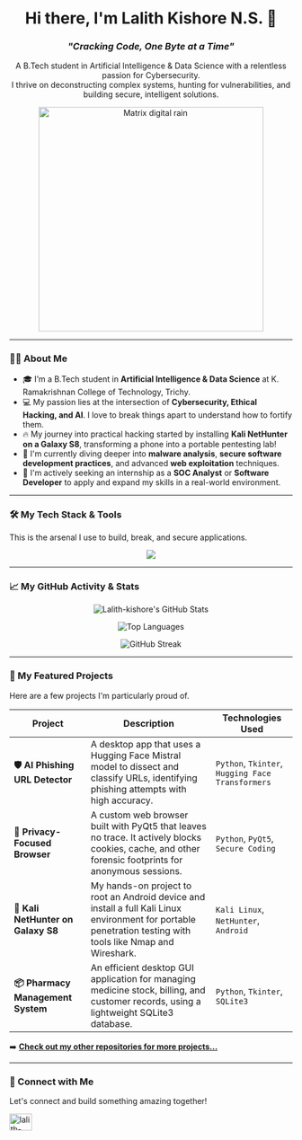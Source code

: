 <div align="center">
  
# Hi there, I'm Lalith Kishore N.S. 👋
  
### _"Cracking Code, One Byte at a Time"_

<p>A B.Tech student in Artificial Intelligence & Data Science with a relentless passion for Cybersecurity.</br>I thrive on deconstructing complex systems, hunting for vulnerabilities, and building secure, intelligent solutions.</p>

<img src="https://media.giphy.com/media/AOSwwqVjNZlDO/giphy.gif" alt="Matrix digital rain" width="400"/></div>

---

### 👨‍💻 About Me

- 🎓 I’m a B.Tech student in **Artificial Intelligence & Data Science** at K. Ramakrishnan College of Technology, Trichy.
- 💻 My passion lies at the intersection of **Cybersecurity, Ethical Hacking, and AI**. I love to break things apart to understand how to fortify them.
- 🔥 My journey into practical hacking started by installing **Kali NetHunter on a Galaxy S8**, transforming a phone into a portable pentesting lab!
- 🌱 I'm currently diving deeper into **malware analysis**, **secure software development practices**, and advanced **web exploitation** techniques.
- 🎯 I'm actively seeking an internship as a **SOC Analyst** or **Software Developer** to apply and expand my skills in a real-world environment.

---

### 🛠️ My Tech Stack & Tools

This is the arsenal I use to build, break, and secure applications.

<p align="center">
  <a href="https://skillicons.dev">
    <img src="https://skillicons.dev/icons?i=python,java,c,tensorflow,pytorch,huggingface,qt,mysql,sqlite,git,github,bash,linux,kali,wireshark,nmap&perline=8" />
  </a>
</p>

---

### 📈 My GitHub Activity & Stats

<div align="center">
  
<p><img align="center" src="https://github-readme-stats.vercel.app/api?username=Lalith-kishore&show_icons=true&locale=en&theme=tokyonight&hide_border=true" alt="Lalith-kishore's GitHub Stats" /></p>
  
<p><img align="center" src="https://github-readme-stats.vercel.app/api/top-langs?username=Lalith-kishore&show_icons=true&locale=en&layout=compact&theme=tokyonight&hide_border=true" alt="Top Languages" /></p>

<p><img align="center" src="https://streak-stats.demolab.com/?user=Lalith-kishore&theme=tokyonight&hide_border=true" alt="GitHub Streak" /></p>

</div>

---

### 🚀 My Featured Projects

Here are a few projects I'm particularly proud of.

| Project | Description | Technologies Used |
|---|---|---|
| **🛡️ AI Phishing URL Detector** | A desktop app that uses a Hugging Face Mistral model to dissect and classify URLs, identifying phishing attempts with high accuracy. | `Python`, `Tkinter`, `Hugging Face Transformers` |
| **👻 Privacy-Focused Browser** | A custom web browser built with PyQt5 that leaves no trace. It actively blocks cookies, cache, and other forensic footprints for anonymous sessions. | `Python`, `PyQt5`, `Secure Coding` |
| **📱 Kali NetHunter on Galaxy S8** | My hands-on project to root an Android device and install a full Kali Linux environment for portable penetration testing with tools like Nmap and Wireshark. | `Kali Linux`, `NetHunter`, `Android` |
| **📦 Pharmacy Management System** | An efficient desktop GUI application for managing medicine stock, billing, and customer records, using a lightweight SQLite3 database. | `Python`, `Tkinter`, `SQLite3` |

➡️ **[Check out my other repositories for more projects...](https://github.com/Lalith-kishore?tab=repositories)**

---

### 🤝 Connect with Me

Let's connect and build something amazing together!

<p align="left">
  <a href="https://linkedin.com/in/lalith-kishore-n-s" target="blank">
    <img align="center" src="https://raw.githubusercontent.com/rahuldkjain/github-profile-readme-generator/master/src/images/icons/Social/linked-in-alt.svg" alt="lalith-kishore-n-s" height="30" width="40" />
  </a>
</p>
